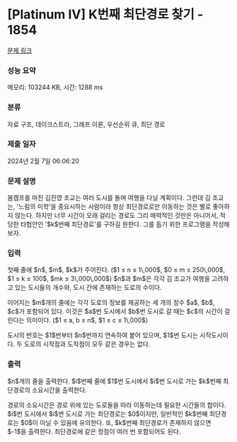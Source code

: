 # [Platinum IV] K번째 최단경로 찾기 - 1854 

[문제 링크](https://www.acmicpc.net/problem/1854) 

### 성능 요약

메모리: 103244 KB, 시간: 1288 ms

### 분류

자료 구조, 데이크스트라, 그래프 이론, 우선순위 큐, 최단 경로

### 제출 일자

2024년 2월 7일 06:06:20

### 문제 설명

<p>봄캠프를 마친 김진영 조교는 여러 도시를 돌며 여행을 다닐 계획이다. 그런데 김 조교는, '느림의 미학'을 중요시하는 사람이라 항상 최단경로로만 이동하는 것은 별로 좋아하지 않는다. 하지만 너무 시간이 오래 걸리는 경로도 그리 매력적인 것만은 아니어서, 적당한 타협안인 '$k$번째 최단경로'를 구하길 원한다. 그를 돕기 위한 프로그램을 작성해 보자.</p>

### 입력 

 <p>첫째 줄에 $n$, $m$, $k$가 주어진다. ($1 ≤ n ≤ 1\,000$, $0 ≤ m ≤ 250\,000$, $1 ≤ k ≤ 100$, $mk ≤ 3\,000\,000$) $n$과 $m$은 각각 김 조교가 여행을 고려하고 있는 도시들의 개수와, 도시 간에 존재하는 도로의 수이다.</p>

<p>이어지는 $m$개의 줄에는 각각 도로의 정보를 제공하는 세 개의 정수 $a$, $b$, $c$가 포함되어 있다. 이것은 $a$번 도시에서 $b$번 도시로 갈 때는 $c$의 시간이 걸린다는 의미이다. ($1 ≤ a, b ≤ n$, $1 ≤ c ≤ 1\,000$)</p>

<p>도시의 번호는 $1$번부터 $n$번까지 연속하여 붙어 있으며, $1$번 도시는 시작도시이다. 두 도로의 시작점과 도착점이 모두 같은 경우는 없다.</p>

### 출력 

 <p>$n$개의 줄을 출력한다. $i$번째 줄에 $1$번 도시에서 $i$번 도시로 가는 $k$번째 최단경로의 소요시간을 출력한다.</p>

<p>경로의 소요시간은 경로 위에 있는 도로들을 따라 이동하는데 필요한 시간들의 합이다. $i$번 도시에서 $i$번 도시로 가는 최단경로는 $0$이지만, 일반적인 $k$번째 최단경로는 $0$이 아닐 수 있음에 유의한다. 또, $k$번째 최단경로가 존재하지 않으면 $-1$을 출력한다. 최단경로에 같은 정점이 여러 번 포함되어도 된다.</p>

